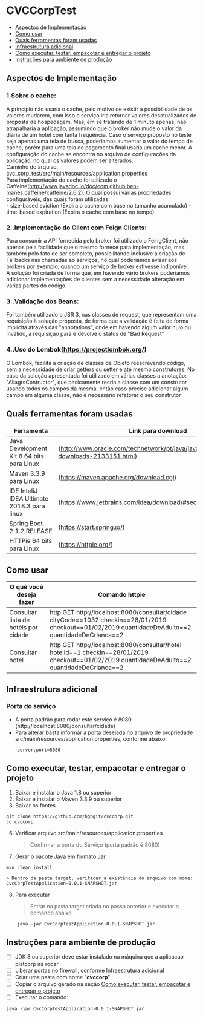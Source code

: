 # CVCCorpTest

* [Aspectos de Implementação](#aspectos-de-implementacao)
* [Como usar](#como-usar)
* [Quais ferramentas foram usadas](#quais-ferramentas-foram-usadas)
* [Infraestrutura adicional](#infraestrutura-adicional)
* [Como executar, testar, empacotar e entregar o projeto](#como-executar-testar-empacotar-e-entregar-o-projeto)
* [Instruções para ambiente de produção](#instruções-para-ambiente-de-produção)

## Aspectos de Implementação
### 1.Sobre o cache:  
A príncipio não usaria o cache, pelo motivo de existir a possibilidade de os valores mudarem, com isso o serviço iria retornar valores desatualizados de proposta de hospedagem. Mas, em se tratando de 1 minuto apenas, não atrapalharia a aplicação, assumindo que o broker não mude o valor da diária de um hotel com tanta frequência. Caso o serviço proposto no teste seja apenas uma tela de busca, poderíamos aumentar o valor do tempo de cache, porém para uma tela de pagamento final usaria um cache menor.	A configuração do cache se encontra no arquivo de configurações da aplicação, no qual os valores podem ser alterados.  
Caminho do arquivo: cvc_corp_test/src/main/resources/application.properties  
Para implementação do cache foi utilizado o Caffeine(http://www.javadoc.io/doc/com.github.ben-manes.caffeine/caffeine/2.6.2). O qual possui várias propriedades configuráveis, das quais foram utilizadas:  
		- size-based eviction (Expira o cache com base no tamanho acumulado)
 		- time-based expiration (Expira o cache com base no tempo)
### 2..Implementação do Client com Feign Clients:  
Para consumir a API fornecida pelo broker foi utilizado o FeingClient, não apenas pela facilidade que o mesmo fornece para implementação, mas também pelo fato de ser completo, possibilitando inclusive a criação de Fallbacks nas chamadas ao serviços, no qual poderiamos avisar aos brokers por exemplo, quando um serviço de broker estivesse indiponível.  
A solução foi criada de forma que, em havendo vário brokers poderiamos adicionar implementações de clientes sem a necessidade alteração em várias partes do código.
### 3..Validação dos Beans:  
Foi também utilizado o  JSR 3, nas classes de request, que representam uma requisição à solução proposta, de forma que a validação é feita de forma implícita através das "annotations", onde em havendo algum valor nulo ou inválido, a requisição para e devolve o status de "Bad Request"
### 4..Uso do Lombok(https://projectlombok.org/)  
O Lombok, facilita a criação de classes de Objeto reescrevendo código, sem a necessidade de criar getters ou setter e até mesmo construtores. No caso da solução apresentada foi utilizado em várias classes a anotação: "AllagrsContructor", que basicamente recria a classe com um construtor usando todos os campos da mesma. então caso precise adicionar algum campo em alguma classe, não é necessário refatorar o seu construtor 

## Quais ferramentas foram usadas

| Ferramenta | Link para download |
|------------|--------------------|
|Java Development Kit 8 64 bits para Linux | (http://www.oracle.com/technetwork/pt/java/javase/downloads/jdk8-downloads-2133151.html) |
| Maven 3.3.9 para Linux | (https://maven.apache.org/download.cgi) |
| IDE InteliJ IDEA Ultimate 2018.3 para linux| (https://www.jetbrains.com/idea/download/#section=linux) |
| Spring Boot 2.1.2.RELEASE | (https://start.spring.io/) |
| HTTPie 64 bits para Linux | (https://httpie.org/) |

## Como usar 


| O quê você deseja fazer | Comando httpie |
|-------------------------|----------------|
| Consultar lista de hotéis por cidade | http GET http://localhost:8080/consultar/cidade cityCode==1032 checkin==28/01/2019 checkout==01/02/2019 quantidadeDeAdulto==2 quantidadeDeCrianca==2 |
| Consultar hotel | http GET http://localhost:8080/consultar/hotel hotelId==1 checkin==28/01/2019 checkout==01/02/2019 quantidadeDeAdulto==2 quantidadeDeCrianca==2 |
 
  

## Infraestrutura adicional

### Porta do serviço

* A porta padrão para rodar este serviço é 8080. (http://localhost:8080/consultar/cidade)
* Para alterar basta informar a porta desejada no arquivo de propriedade src/main/resources/application.properties, conforme abaixo:
```
	server.port=8080
```

## Como executar, testar, empacotar e entregar o projeto

1. Baixar e instalar o Java 1.8 ou superior
2. Baixar e instalar o Maven 3.3.9 ou superior
5. Baixar os fontes
```
git clone https://github.com/hgbgit/cvccorp.git
cd cvccorp
```
6. Verificar arquivo src/main/resources/application.properties

	> Confirmar a porta do Serviço (porta padrão é 8080)

7. Gerar o pacote Java em formato Jar
```
mvn clean install
```
	> Dentro da pasta target, verificar a existência do arquivo com nome: CvcCorpTestApplication-0.0.1-SNAPSHOT.jar

8. Para executar

	> Entrar na pasta target criada no passo anterior e executar o comando abaixo
``` 
	java -jar CvcCorpTestApplication-0.0.1-SNAPSHOT.jar
``` 
	

## Instruções para ambiente de produção

- [ ]  JDK 8 ou superior deve estar instalado na máquina que a aplicacao platcorp irá rodar
- [ ]  Liberar portas no firewall, conforme [Infraestrutura adicional](#infraestrutura-adicional)
- [ ]  Criar uma pasta com nome "**cvccorp**" 
- [ ]  Copiar o arquivo gerado na seção [Como executar, testar, empacotar e entregar o projeto](#como-executar-testar-empacotar-e-entregar-o-projeto)
- [ ]  Executar o comando: 
```
java -jar CvcCorpTestApplication-0.0.1-SNAPSHOT.jar
```
